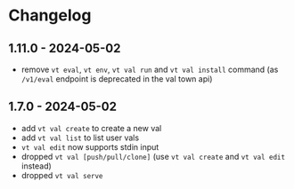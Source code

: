 # Changelog

## 1.11.0 - 2024-05-02

- remove `vt eval`, `vt env`, `vt val run` and `vt val install` command (as `/v1/eval` endpoint is deprecated in the val town api)

## 1.7.0 - 2024-05-02

- add `vt val create` to create a new val
- add `vt val list` to list user vals
- `vt val edit` now supports stdin input
- dropped `vt val [push/pull/clone]` (use `vt val create` and `vt val edit` instead)
- dropped `vt val serve`

